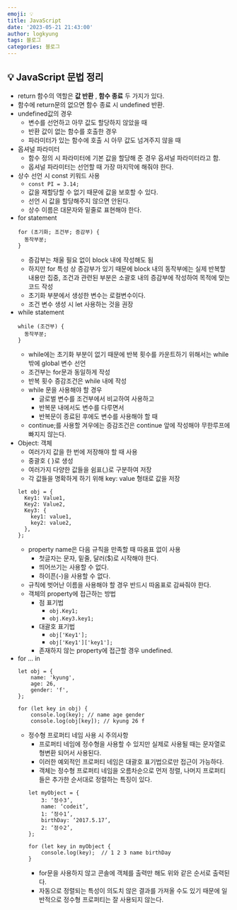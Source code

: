 ```yaml
---
emoji: 💡
title: JavaScript
date: '2023-05-21 21:43:00'
author: logkyung
tags: 블로그
categories: 블로그
---
```


## :bulb: JavaScript 문법 정리
- return 함수의 역할은 **값 반환** , **함수 종료** 두 가지가 있다.
- 함수에 return문의 없으면 함수 종료 시 undefined 반환.
- undefined값의 경우
	- 변수를 선언하고 아무 값도 할당하지 않았을 때
	- 반환 값이 없는 함수를 호출한 경우
	- 파라미터가 있는 함수에 호출 시 아무 값도 넘겨주지 않을 때
- 옵셔널 파라미터
	- 함수 정의 시 파라미터에 기본 값을 할당해 준 경우 옵셔널 파라미터라고 함.
	- 옵셔널 파라미터는 선언할 때 가장 마지막에 해줘야 한다.
- 상수 선언 시 const 키워드 사용
	- `const PI = 3.14;`
	- 값을 재할당할 수 없기 때문에 값을 보호할 수 있다.
	- 선언 시 값을 할당해주지 않으면 안된다.
	- 상수 이름은 대문자와 밑줄로 표현해야 한다.
- for statement
	```
	for (초기화; 조건부; 증감부) {
	  동작부분;
	}
	```
	- 증감부는 채울 필요 없이 block 내에 작성해도 됨
	- 하지만 for 특성 상 증감부가 있기 때문에 block 내의 동작부에는 실제 반복할 내용만 집중, 조건과 관련된 부분은 소괄호 내의 증감부에 작성하여 목적에 맞는 코드 작성
	- 초기화 부분에서 생성한 변수는 로컬변수이다.
	- 조건 변수 생성 시 let 사용하는 것을 권장
- while statement
	```
	while (조건부) {
	  동작부분;
	}
	```
	- while에는 초기화 부분이 없기 때문에 반복 횟수를 카운트하기 위해서는 while 밖에 global 변수 선언
	- 조건부는 for문과 동일하게 작성
	- 반복 횟수 증감조건은 while 내에 작성
	- while 문을 사용해야 할 경우
		- 글로벌 변수를 조건부에서 비교하여 사용하고
		- 반복문 내에서도 변수를 다루면서
		- 반복문이 종료된 후에도 변수를 사용해야 할 때
	- continue;를 사용할 겨우에는 증감조건은 continue 앞에 작성해야 무한루프에 빠지지 않는다.
- Object: 객체
	- 여러가지 값을 한 번에 저장해야 할 때 사용
	- 중괄호 { }로 생성
	- 여러가지 다양한 값들을 쉼표(,)로 구분하여 저장
	- 각 값들을 명확하게 하기 위해 key: value 형태로 값을 저장
	```
	let obj = {
	  Key1: Value1,
	  Key2: Value2,
	  Key3: {
	    key1: value1,
	    key2: value2,
	  },
	};
	```
	-	property name은 다음 규칙을 만족할 때 따옴표 없이 사용
		-	첫글자는 문자, 밑줄, 달러($)로 시작해야 한다.
		-	띄어쓰기는 사용할 수 없다.
		-	하이픈(-)을 사용할 수 없다.
	- 규칙에 벗어난 이름을 사용해야 할 경우 반드시 따옴표로 감싸줘야 한다.
	- 객체의 property에 접근하는 방법
		- 점 표기법
			- `obj.Key1;`
			- `obj.Key3.key1;`
		- 대괄호 표기법
			- `obj['Key1'];`
			- `obj['Key1']['key1'];`
		- 존재하지 않는 property에 접근할 경우 undefined.
- for ... in
	```
	let obj = {
		name: 'kyung',
		age: 26,
		gender: 'f',
	};

	for (let key in obj) {
		console.log(key); // name age gender
		console.log(obj[key]); // kyung 26 f
	```
	-	정수형 프로퍼티 네임 사용 시 주의사항
		-	프로퍼티 네임에 정수형을 사용할 수 있지만 실제로 사용될 때는 문자열로 형변환 되어서 사용된다.
		-	이러한 예외적인 프로퍼티 네임은 대괄호 표기법으로만 접근이 가능하다.
		-	객체는 정수형 프로퍼티 네임을 오름차순으로 먼저 정렬, 나머지 프로퍼티들은 추가한 순서대로 정렬하는 특징이 있다.
		```
		let myObject = {
			3: ‘정수3’,
			name: ‘codeit’,
			1: ‘정수1’,
			birthDay: ‘2017.5.17’,
			2: ‘정수2’,
		};

		for (let key in myObject {
			console.log(key);  // 1 2 3 name birthDay
		}
		```
		- for문을 사용하지 않고 콘솔에 객체를 출력만 해도 위와 같은 순서로 출력된다.
		- 자동으로 정렬되는 특성이 의도치 않은 결과를 가져올 수도 있기 때문에 일반적으로 정수형 프로퍼티는 잘 사용되지 않는다.
